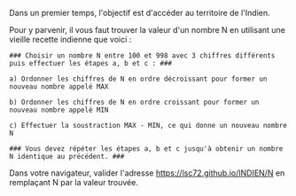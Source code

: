 
Dans un premier temps, l'objectif est d'accéder au territoire de l'Indien. 

Pour y parvenir, il vous faut trouver la valeur d'un nombre N en utilisant une vieille recette indienne que voici :
```
### Choisir un nombre N entre 100 et 998 avec 3 chiffres différents puis effectuer les étapes a, b et c : ###

a) Ordonner les chiffres de N en ordre décroissant pour former un nouveau nombre appelé MAX

b) Ordonner les chiffres de N en ordre croissant pour former un nouveau nombre appelé MIN

c) Effectuer la soustraction MAX - MIN, ce qui donne un nouveau nombre N

### Vous devez répéter les étapes a, b et c jusqu'à obtenir un nombre N identique au précédent. ###
```
Dans votre navigateur, valider l'adresse https://lsc72.github.io/INDIEN/N en remplaçant N par la valeur trouvée.
